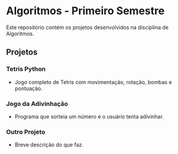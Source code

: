 # Algoritmos - Primeiro Semestre

Este repositório contém os projetos desenvolvidos na disciplina de Algoritmos.

## Projetos

### Tetris Python
- Jogo completo de Tetris com movimentação, rotação, bombas e pontuação.

### Jogo da Adivinhação
- Programa que sorteia um número e o usuário tenta adivinhar.

### Outro Projeto
- Breve descrição do que faz.

